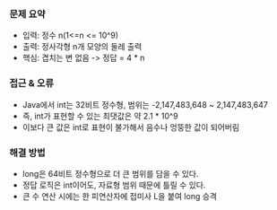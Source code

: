 ### 문제 요약
- 입력: 정수 n(1<=n <= 10^9)
- 출력: 정사각형 n개 모양의 둘레 출력
- 핵심: 겹치는 변 없음 -> 정답 = 4 * n

### 접근 & 오류
- Java에서 int는 32비트 정수형, 범위는 -2,147,483,648 ~ 2,147,483,647
- 즉, int가 표현할 수 있는 최댓값은 약 2.1 * 10^9
- 이보다 큰 값은 int로 표현이 불가해서 음수나 엉뚱한 값이 되어버림


### 해결 방법
- long은 64비트 정수형으로 더 큰 범위를 담을 수 있다. 
- 정답 로직은 int이어도, 자료형 범위 때문에 틀릴 수 있다. 
- 큰 수 연산 시에는 한 피연산자에 접미사 L을 붙여 long 승격